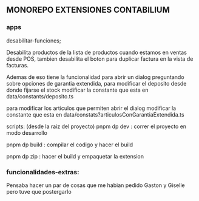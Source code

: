 ## MONOREPO EXTENSIONES CONTABILIUM

### apps

desabilitar-funciones;

Desabilita productos de la lista de productos cuando estamos en ventas desde POS, tambien desabilita el boton para
duplicar factura en la vista de facturas.

Ademas de eso tiene la funcionalidad para abrir un dialog preguntando sobre opciones de garantia extendida,
para modificar el deposito desde donde fijarse el stock modificar la constante que esta en data/constants/deposito.ts

para modificar los articulos que permiten abrir el dialog modificar la constante que esta en data/constats?articulosConGarantiaExtendida.ts

scripts:
(desde la raiz del proyecto)
pnpm dp dev : correr el proyecto en modo desarrollo

pnpm dp build : compilar el codigo y hacer el build

pnpm dp zip : hacer el build y empaquetar la extension

### funcionalidades-extras:

Pensaba hacer un par de cosas que me habian pedido Gaston y Giselle pero tuve que postergarlo
